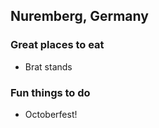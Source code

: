 ## Nuremberg, Germany

### Great places to eat

- Brat stands

### Fun things to do

- Octoberfest!

